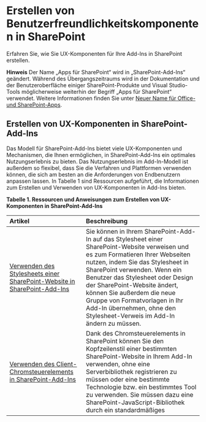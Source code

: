 # <a name="create-ux-components-in-sharepoint"></a>Erstellen von Benutzerfreundlichkeitskomponenten in SharePoint
Erfahren Sie, wie Sie UX-Komponenten für Ihre Add-Ins in SharePoint erstellen.
 

 **Hinweis** Der Name „Apps für SharePoint“ wird in „SharePoint-Add-Ins“ geändert. Während des Übergangszeitraums wird in der Dokumentation und der Benutzeroberfläche einiger SharePoint-Produkte und Visual Studio-Tools möglicherweise weiterhin der Begriff „Apps für SharePoint“ verwendet. Weitere Informationen finden Sie unter [Neuer Name für Office- und SharePoint-Apps](new-name-for-apps-for-sharepoint#bk_newname).
 


## <a name="creating-ux-components-in-sharepoint-add-ins"></a>Erstellen von UX-Komponenten in SharePoint-Add-Ins
<a name="SP15CreateUX_Creating"> </a>

Das Modell für SharePoint-Add-Ins bietet viele UX-Komponenten und Mechanismen, die Ihnen ermöglichen, in SharePoint-Add-Ins ein optimales Nutzungserlebnis zu bieten. Das Nutzungserlebnis im Add-In-Modell ist außerdem so flexibel, dass Sie die Verfahren und Plattformen verwenden können, die sich am besten an die Anforderungen von Endbenutzern anpassen lassen. In Tabelle 1 sind Ressourcen aufgeführt, die Informationen zum Erstellen und Verwenden von UX-Komponenten in Add-Ins bieten.
 

 

**Tabelle 1. Ressourcen und Anweisungen zum Erstellen von UX-Komponenten in SharePoint-Add-Ins**


|**Artikel**|**Beschreibung**|
|:-----|:-----|
| [Verwenden des Stylesheets einer SharePoint-Website in SharePoint-Add-Ins](use-a-sharepoint-website-s-style-sheet-in-sharepoint-add-ins)|Sie können in Ihrem SharePoint-Add-In auf das Stylesheet einer SharePoint-Website verweisen und es zum Formatieren Ihrer Webseiten nutzen, indem Sie das Stylesheet in SharePoint verwenden. Wenn ein Benutzer das Stylesheet oder Design der SharePoint-Website ändert, können Sie außerdem die neue Gruppe von Formatvorlagen in Ihr Add-In übernehmen, ohne den Stylesheet-Verweis im Add-In ändern zu müssen.|
| [Verwenden des Client-Chromsteuerelements in SharePoint-Add-Ins](use-the-client-chrome-control-in-sharepoint-add-ins)|Dank des Chromsteuerelements in SharePoint können Sie den Kopfzeilenstil einer bestimmten SharePoint-Website in Ihrem Add-In verwenden, ohne eine Serverbibliothek registrieren zu müssen oder eine bestimmte Technologie bzw. ein bestimmtes Tool zu verwenden. Sie müssen dazu eine SharePoint-JavaScript-Bibliothek durch ein standardmäßiges <script>-Tag registrieren. Sie können einen Platzhalter bereitstellen, indem Sie ein HTML- **div**-Element verwenden und das Steuerelement mit den verfügbaren Optionen weiter anpassen. Das Steuerelement erhält sein Aussehen durch die angegebene SharePoint-Website.  |
| [Erstellen von Add-In-Webparts zur Installation mit Ihrem SharePoint-Add-In](create-add-in-parts-to-install-with-your-sharepoint-add-in)|Mit Add-In-Webparts können Sie die Benutzeroberfläche Ihres Add-Ins direkt im Hostweb anzeigen. Ein Add-In-Webpart zeigt Ihren Add-In-Inhalt mithilfe eines **IFrame** an. Endbenutzer können die Oberfläche mithilfe der benutzerdefinierten Eigenschaften, die Sie für Ihr Add-In-Webpart bereitstellen können, individuell anpassen. Die Add-In-Webseite erhält die benutzerdefinierten Eigenschaftswerte durch Parameter in der Abfragezeichenfolge.|
| [Erstellen benutzerdefinierter Aktionen zur Bereitstellung mit SharePoint-Add-Ins](create-custom-actions-to-deploy-with-sharepoint-add-ins)|Bei der SharePoint-Add-In-Erstellung ermöglichen Ihnen benutzerdefinierte Aktionen die Interaktion mit Listen und dem Menüband in der Hostwebsite. Eine benutzerdefinierte Aktion wird für die Hostwebsite bereitgestellt, wenn Endbenutzer Ihr Add-In installieren. Benutzerdefinierte Aktionen können eine Remotewebseite öffnen und durch die Abfragezeichenfolge Informationen übergeben. Für Add-Ins sind zwei Typen von benutzerdefinierten Aktionen verfügbar: Menüband und ECB (Edit Control Block).|
| [Anpassen einer Listenansicht in SharePoint-Add-Ins durch clientseitiges Rendering](customize-a-list-view-in-sharepoint-add-ins-using-client-side-rendering)|Durch clientseitiges Rendering wird ein Mechanismus verfügbar, mit dem Sie Ihre eigene Ausgabe für eine Gruppe von Steuerelementen, die in einer SharePoint-Seite gehostet sind, generieren können. Dieser Mechanismus ermöglicht Ihnen die Verwendung bekannter Technologien, wie HTML und JavaScript, um die Rendering-Logik von SharePoint-Listenansichten zu definieren. Beim clientseitigen Rendering können Sie Ihre eigenen JavaScript-Ressourcen angeben und sie in den für Ihre Add-Ins verfügbaren Datenspeicheroptionen, wie z. B. eine Dokumentbibliothek, hosten.|
| [Verwenden des clientseitigen Personenauswahl-Steuerelements in von SharePoint gehosteten SharePoint-Add-Ins](use-the-client-side-people-picker-control-in-sharepoint-hosted-sharepoint-add-ins)|Erfahren Sie, wie das clientseitige Steuerelement „Personenauswahl" in SharePoint-Add-Ins verwendet wird. Mit dem clientseitigen Personenauswahl-Steuerelement können Benutzer schnell nach gültigen Benutzerkonten von Personen, Gruppen und Ansprüchen in ihrer Organisation suchen und diese auswählen. Bei der Auswahl handelt es sich um ein HTML- und JavaScript-Steuerelement mit browserübergreifender Unterstützung.|

## <a name="next-steps-working-with-data-in-sharepoint-add-ins"></a>Nächste Schritte: Arbeiten mit Daten in SharePoint-Add-Ins
<a name="SP15CreateUX_Next"> </a>

Haben Sie die Entwicklung einer optimalen UX für Ihr Add-In abgeschlossen? Integrieren Sie Daten mit den Mechanismen, die Ihnen im Modell für SharePoint-Add-Ins zur Verfügung stehen. Weitere Informationen finden Sie unter  [Arbeiten mit externen Daten in SharePoint](work-with-external-data-in-sharepoint-2013).
 

 

## <a name="additional-resources"></a>Zusätzliche Ressourcen
<a name="SP15CreateUX_AddRes"> </a>


-  [SharePoint-Add-Ins](sharepoint-add-ins)
    
 
-  [UX-Design für SharePoint-Add-Ins](ux-design-for-sharepoint-add-ins)
    
 
-  [Entwickeln von SharePoint-Add-Ins](develop-sharepoint-add-ins)
    
 

